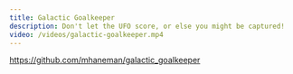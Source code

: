 ```yaml
---
title: Galactic Goalkeeper
description: Don't let the UFO score, or else you might be captured!
video: /videos/galactic-goalkeeper.mp4
---
```


https://github.com/mhaneman/galactic_goalkeeper